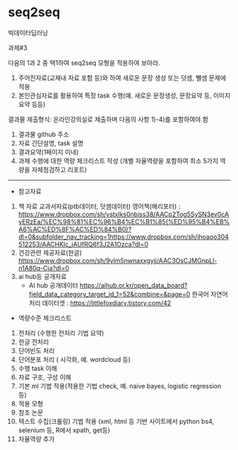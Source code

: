 # seq2seq
빅데이터딥러닝


과제#3 

다음의 1과 2 중 택1하여 seq2seq 모형을 적용하여 보아라. 
1) 주어진자료(교재내 자료 포함 등)와 하여 새로운 문장 생성 또는 덧셈, 뺄셈 문제에 적용
2) 본인관심자료를 활용하여 특정 task 수행(예. 새로운 문장생성, 문장요약 등, 이미지 요약 등등)

결과물 제출형식: 온라인강의실로 제출하며 다음의 사항 1)-4)를 포함하여야 함
1) 결과물 github 주소
2) 자료 간단설명, task 설명
3) 결과요약(1페이지 이내) 
4) 과제 수행에 대한 역량 체크리스트 작성
      (개별 자율역량을 포함하여 최소 5가지 역량을 자체점검하고 리포트)
      
      
---------------------------------------------------------------------------------------------------------------------------
* 참고자료

1) 책 자료
교과서자료(ptb데이터, 덧셈데이터)
영어책(해리포터) : https://www.dropbox.com/sh/ystxlks0nbiss38/AACp2Tog5SySN3ev0cAyERzEa/%EC%98%81%EC%96%B4%EC%B1%85(%ED%95%B4%EB%A6%AC%ED%8F%AC%ED%84%B0)?dl=0&subfolder_nav_tracking=1https://www.dropbox.com/sh/ihoaoo304512253/AACHKlc_iAUfRQ6f3J2A1Ozca?dl=0 
2) 건강관련 제공자료(한글)
https://www.dropbox.com/sh/9ylm5nwnaxxgyjj/AAC3OsCJMGnpLl-n1A80q-Cja?dl=0
3) ai hub등 공개자료
     - AI hub 공개데이터 
https://aihub.or.kr/open_data_board?field_data_category_target_id_1=52&combine=&page=0 
한국어 자연어 처리 데이터셋 : https://littlefoxdiary.tistory.com/42

* 역량수준 체크리스트
1) 전처리 (수행한 전처리 기법 요약)
2) 한글 전처리
3) 단어빈도 처리
4) 단어분포 처리 ( 시각화, 예. wordcloud 등)
5) 수행 task 이해
6) 자료 구조, 구성 이해
7) 기본 ml 기법 적용(적용한 기법 check, 예. naive bayes, logistic regression 등)
8) 적용 모형
9) 참조 논문
10) 텍스트 수집(크롤링) 기법 적용  (xml, html 등 기반 사이트에서 python bs4, selenium 등, R에서 xpath, get등)
11) 자율역량 추가
